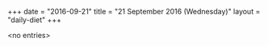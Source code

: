 +++
date = "2016-09-21"
title = "21 September 2016 (Wednesday)"
layout = "daily-diet"
+++


\<no entries\>

